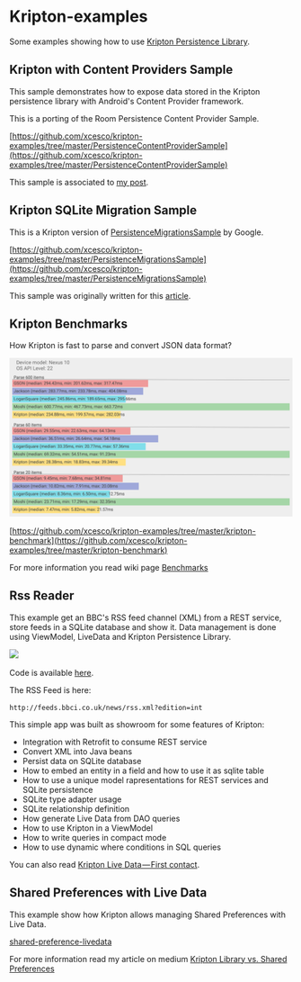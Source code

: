 # Kripton-examples
Some examples showing how to use [Kripton Persistence Library](https://github.com/xcesco/kripton).

## Kripton with Content Providers Sample
This sample demonstrates how to expose data stored in the Kripton persistence library with Android's Content Provider framework.

This is a porting of the Room Persistence Content Provider Sample.

[https://github.com/xcesco/kripton-examples/tree/master/PersistenceContentProviderSample](https://github.com/xcesco/kripton-examples/tree/master/PersistenceContentProviderSample)

This sample is associated to [my post](https://medium.com/@xcesco/kripton-meets-room-a-persistence-content-provider-comparison-3fbc246e144c).

## Kripton SQLite Migration Sample
This is a Kripton version of [PersistenceMigrationsSample](https://raw.githubusercontent.com/googlesamples/android-architecture-components/master/PersistenceMigrationsSample/) by Google.

[https://github.com/xcesco/kripton-examples/tree/master/PersistenceMigrationsSample](https://github.com/xcesco/kripton-examples/tree/master/PersistenceMigrationsSample)

This sample was originally written for this [article](https://medium.com/@xcesco/how-to-upgrade-sqlite-database-with-kripton-persistence-library-293098a29d92).

## Kripton Benchmarks
How Kripton is fast to parse and convert JSON data format? 

<img src="https://github.com/xcesco/wikis/raw/master/kripton/Nexus10_parse_1.png" />

[https://github.com/xcesco/kripton-examples/tree/master/kripton-benchmark](https://github.com/xcesco/kripton-examples/tree/master/kripton-benchmark)

For more information you read wiki page [Benchmarks](https://github.com/xcesco/kripton/wiki/Benchmarks)

## Rss Reader
This example get an BBC's RSS feed channel (XML) from a REST service, store feeds in a SQLite database and show it. Data management is done using ViewModel, LiveData and Kripton Persistence Library.

<img width="300px" src="https://github.com/xcesco/wikis/blob/master/kripton/rss-reader.gif"/>

Code is available <a href="https://github.com/xcesco/kripton-examples/tree/master/kotlin-rss-reader">here</a>.

The RSS Feed is here:
```
http://feeds.bbci.co.uk/news/rss.xml?edition=int
```

This simple app was built as showroom for some features of Kripton:
- Integration with Retrofit to consume REST service
- Convert XML into Java beans
- Persist data on SQLite database
- How to embed an entity in a field and how to use it as sqlite table
- How to use a unique model rapresentations for REST services and SQLite persistence
- SQLite type adapter usage
- SQLite relationship definition
- How generate Live Data from DAO queries
- How to use Kripton in a ViewModel 
- How to write queries in compact mode
- How to use dynamic where conditions in SQL queries

You can also read [Kripton Live Data — First contact](https://medium.com/@xcesco/kripton-live-data-first-contact-579db390cc7d).

## Shared Preferences with Live Data
This example show how Kripton allows managing Shared Preferences with Live Data.

[shared-preference-livedata](https://github.com/xcesco/kripton-examples/tree/master/shared-preference-livedata)

For more information read my article on medium [Kripton Library vs. Shared Preferences](https://medium.com/@xcesco/kripton-library-vs-shared-preferences-4365ffbf005a)
